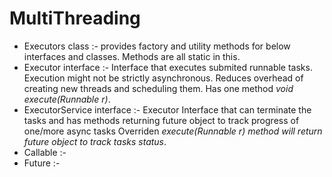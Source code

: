 # MultiThreading

- Executors class :- provides factory and utility methods for below interfaces and classes. Methods are all static in this.
- Executor interface :- Interface that executes submited runnable tasks. Execution might not be strictly asynchronous.
   Reduces overhead of creating new threads and scheduling them. Has one method *void execute(Runnable r)*.
- ExecutorService interface :- Executor Interface that can terminate the tasks and has methods returning future object to track progress of one/more async tasks
  Overriden *execute(Runnable r) method will return future object to track tasks status*.
- Callable :- 
- Future :-
